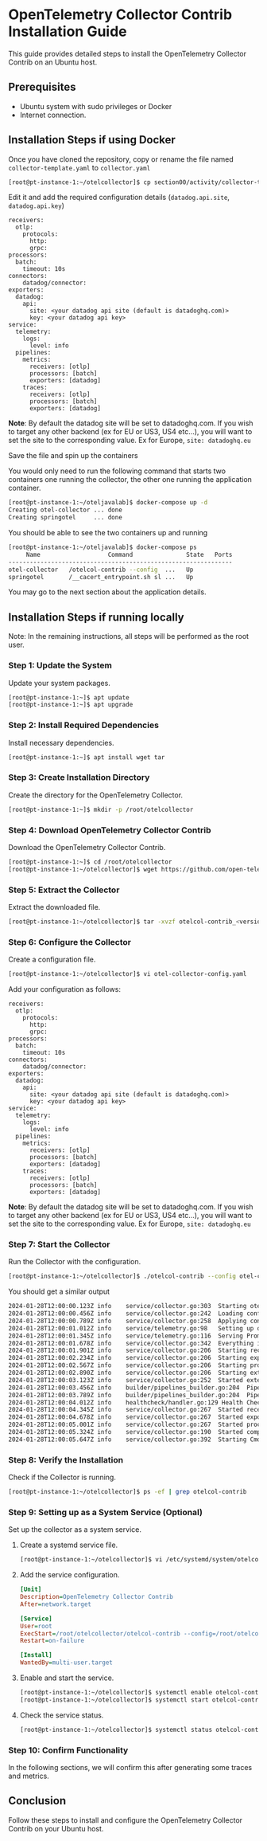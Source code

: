 
# OpenTelemetry Collector Contrib Installation Guide

This guide provides detailed steps to install the OpenTelemetry Collector Contrib on an Ubuntu host.

## Prerequisites
- Ubuntu system with sudo privileges or Docker 
- Internet connection.


## Installation Steps if using Docker

Once you have cloned the repository, copy or rename the file named `collector-template.yaml` to `collector.yaml`

```bash
[root@pt-instance-1:~/otelcollector]$ cp section00/activity/collector-template.yaml section00/activity/collector.yaml
```


Edit it and add the required configuration details (`datadog.api.site`, `datadog.api.key`) 


```ìni
receivers:
  otlp:
    protocols:
      http:
      grpc:
processors:
  batch:
    timeout: 10s
connectors:
    datadog/connector:
exporters:
  datadog:
    api:
      site: <your datadog api site (default is datadoghq.com)>
      key: <your datadog api key>
service:
  telemetry:
    logs:
      level: info
  pipelines:
    metrics:
      receivers: [otlp]
      processors: [batch]
      exporters: [datadog]
    traces:
      receivers: [otlp]
      processors: [batch]
      exporters: [datadog]
```

**Note**: By default the datadog site will be set to datadoghq.com. If you wish to target any other backend (ex for EU or US3, US4 etc...), you will want to set the site to the corresponding value. Ex for Europe, `site: datadoghq.eu` 


Save the file and spin up the containers

You would only need to run the following command that starts two containers one running the collector, the other one running the application container.

```bash
[root@pt-instance-1:~/oteljavalab]$ docker-compose up -d
Creating otel-collector ... done
Creating springotel     ... done
```


You should be able to see the two containers up and running

```bash
[root@pt-instance-1:~/oteljavalab]$ docker-compose ps
     Name                   Command               State   Ports
---------------------------------------------------------------
otel-collector   /otelcol-contrib --config  ...   Up           
springotel       /__cacert_entrypoint.sh sl ...   Up           
```

You may go to the next section about the application details.

## Installation Steps if running locally

Note: In the remaining instructions, all steps will be performed as the root user. 

### Step 1: Update the System
Update your system packages.

```bash
[root@pt-instance-1:~]$ apt update
[root@pt-instance-1:~]$ apt upgrade
```

### Step 2: Install Required Dependencies
Install necessary dependencies.

```bash
[root@pt-instance-1:~]$ apt install wget tar
```

### Step 3: Create Installation Directory
Create the directory for the OpenTelemetry Collector.

```bash
[root@pt-instance-1:~]$ mkdir -p /root/otelcollector
```

### Step 4: Download OpenTelemetry Collector Contrib
Download the OpenTelemetry Collector Contrib.

```bash
[root@pt-instance-1:~]$ cd /root/otelcollector
[root@pt-instance-1:~/otelcollector]$ wget https://github.com/open-telemetry/opentelemetry-collector-contrib/releases/download/<version>/otelcol-contrib_<version>_linux_amd64.tar.gz
```

### Step 5: Extract the Collector
Extract the downloaded file.

```bash
[root@pt-instance-1:~/otelcollector]$ tar -xvzf otelcol-contrib_<version>_linux_amd64.tar.gz
```

### Step 6: Configure the Collector
Create a configuration file.

```bash
[root@pt-instance-1:~/otelcollector]$ vi otel-collector-config.yaml
```

Add your configuration as follows:

```ìni
receivers:
  otlp:
    protocols:
      http:
      grpc:
processors:
  batch:
    timeout: 10s
connectors:
    datadog/connector:
exporters:
  datadog:
    api:
      site: <your datadog api site (default is datadoghq.com)>
      key: <your datadog api key>
service:
  telemetry:
    logs:
      level: info
  pipelines:
    metrics:
      receivers: [otlp]
      processors: [batch]
      exporters: [datadog]
    traces:
      receivers: [otlp]
      processors: [batch]
      exporters: [datadog]
```

**Note**: By default the datadog site will be set to datadoghq.com. If you wish to target any other backend (ex for EU or US3, US4 etc...), you will want to set the site to the corresponding value. Ex for Europe, `site: datadoghq.eu` 

### Step 7: Start the Collector
Run the Collector with the configuration.

```bash
[root@pt-instance-1:~/otelcollector]$ ./otelcol-contrib --config otel-collector-config.yaml
```

You should get a similar output

```bash
2024-01-28T12:00:00.123Z info    service/collector.go:303  Starting otelcol-contrib...     {"Version": "v0.x.x", "GitHash": "abc1234", "NumCPU": 4}
2024-01-28T12:00:00.456Z info    service/collector.go:242  Loading configuration...
2024-01-28T12:00:00.789Z info    service/collector.go:258  Applying configuration...
2024-01-28T12:00:01.012Z info    service/telemetry.go:98   Setting up own telemetry...
2024-01-28T12:00:01.345Z info    service/telemetry.go:116  Serving Prometheus metrics      {"address": ":8888", "level": 0, "service.instance.id": "12345-6789-abcdef"}
2024-01-28T12:00:01.678Z info    service/collector.go:342  Everything is ready. Begin running and processing data.
2024-01-28T12:00:01.901Z info    service/collector.go:206  Starting receiver...            {"kind": "receiver", "name": "otlp"}
2024-01-28T12:00:02.234Z info    service/collector.go:206  Starting exporter...            {"kind": "exporter", "name": "logging"}
2024-01-28T12:00:02.567Z info    service/collector.go:206  Starting processor...           {"kind": "processor", "name": "batch"}
2024-01-28T12:00:02.890Z info    service/collector.go:206  Starting extension...           {"kind": "extension", "name": "health_check"}
2024-01-28T12:00:03.123Z info    service/collector.go:252  Started extension               {"kind": "extension", "name": "health_check"}
2024-01-28T12:00:03.456Z info    builder/pipelines_builder.go:204  Pipeline is started.    {"kind": "pipeline", "name": "traces"}
2024-01-28T12:00:03.789Z info    builder/pipelines_builder.go:204  Pipeline is started.    {"kind": "pipeline", "name": "metrics"}
2024-01-28T12:00:04.012Z info    healthcheck/handler.go:129 Health Check state change      {"kind": "extension", "name": "health_check", "status": "ready"}
2024-01-28T12:00:04.345Z info    service/collector.go:267  Started receiver               {"kind": "receiver", "name": "otlp"}
2024-01-28T12:00:04.678Z info    service/collector.go:267  Started exporter               {"kind": "exporter", "name": "logging"}
2024-01-28T12:00:05.001Z info    service/collector.go:267  Started processor              {"kind": "processor", "name": "batch"}
2024-01-28T12:00:05.324Z info    service/collector.go:190  Started components.            {"kind": "service"}
2024-01-28T12:00:05.647Z info    service/collector.go:392  Starting Cmd.                  {"kind": "service"}
```


### Step 8: Verify the Installation
Check if the Collector is running.

```bash
[root@pt-instance-1:~/otelcollector]$ ps -ef | grep otelcol-contrib
```


### Step 9: Setting up as a System Service (Optional)
Set up the collector as a system service.

1. Create a systemd service file.

    ```bash
    [root@pt-instance-1:~/otelcollector]$ vi /etc/systemd/system/otelcol-contrib.service
    ```

2. Add the service configuration.

    ```ini
    [Unit]
    Description=OpenTelemetry Collector Contrib
    After=network.target

    [Service]
    User=root
    ExecStart=/root/otelcollector/otelcol-contrib --config=/root/otelcollector/otel-collector-config.yaml
    Restart=on-failure

    [Install]
    WantedBy=multi-user.target
    ```

3. Enable and start the service.

    ```bash
    [root@pt-instance-1:~/otelcollector]$ systemctl enable otelcol-contrib
    [root@pt-instance-1:~/otelcollector]$ systemctl start otelcol-contrib
    ```

4. Check the service status.

    ```bash
    [root@pt-instance-1:~/otelcollector]$ systemctl status otelcol-contrib
    ```

### Step 10: Confirm Functionality
In the following sections, we will confirm this after generating some traces and metrics.



## Conclusion
Follow these steps to install and configure the OpenTelemetry Collector Contrib on your Ubuntu host.

